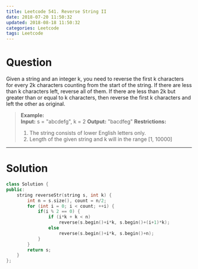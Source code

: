 ```yaml
---
title: Leetcode 541. Reverse String II
date: 2018-07-20 11:50:32
updated: 2018-08-18 11:50:32
categories: Leetcode
tags: Leetcode
---
```


# Question

Given a string and an integer k, you need to reverse the first k characters for every 2k characters counting from the start of the string. If there are less than k characters left, reverse all of them. If there are less than 2k but greater than or equal to k characters, then reverse the first k characters and left the other as original.

> **Example:**  
> **Input:** s = "abcdefg", k = 2
> **Output:** "bacdfeg"
> **Restrictions:**
> 1. The string consists of lower English letters only.
> 2. Length of the given string and k will in the range [1, 10000]

<!--more-->
*****

# Solution

```cpp
class Solution {
public:
    string reverseStr(string s, int k) {
        int n = s.size(), count = n/2;
        for (int i = 0; i < count; ++i) {
            if(i % 2 == 0) {
                if (i*k + k < n)
                    reverse(s.begin()+i*k, s.begin()+(i+1)*k);
                else
                    reverse(s.begin()+i*k, s.begin()+n);
            }
        }
        return s;
    }
};
```